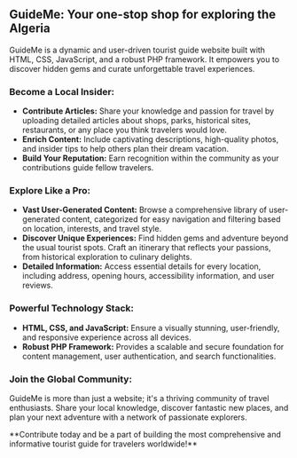 ## GuideMe: Your one-stop shop for exploring the Algeria

<p>GuideMe is a dynamic and user-driven tourist guide website built with HTML, CSS, JavaScript, and a robust PHP framework. It empowers you to discover hidden gems and curate unforgettable travel experiences.</p>

### Become a Local Insider:

<ul>
  <li><b>Contribute Articles:</b> Share your knowledge and passion for travel by uploading detailed articles about shops, parks, historical sites, restaurants, or any place you think travelers would love. </li>
  <li><b>Enrich Content:</b> Include captivating descriptions, high-quality photos, and insider tips to help others plan their dream vacation. </li>
  <li><b>Build Your Reputation:</b> Earn recognition within the community as your contributions guide fellow travelers.</li>
</ul>

### Explore Like a Pro:

<ul>
  <li><b>Vast User-Generated Content:</b>  Browse a comprehensive library of user-generated content, categorized for easy navigation and filtering based on location, interests, and travel style. </li>
  <li><b>Discover Unique Experiences:</b> Find hidden gems and adventure beyond the usual tourist spots. Craft an itinerary that reflects your passions, from historical exploration to culinary delights. </li>
  <li><b>Detailed Information:</b> Access essential details for every location, including address, opening hours, accessibility information, and user reviews. </li>
</ul>

### Powerful Technology Stack:

<ul>
  <li><b>HTML, CSS, and JavaScript:</b> Ensure a visually stunning, user-friendly, and responsive experience across all devices.</li>
  <li><b>Robust PHP Framework:</b>  Provides a scalable and secure foundation for content management, user authentication, and search functionalities. </li>
</ul>

### Join the Global Community:

<p>GuideMe is more than just a website; it's a thriving community of travel enthusiasts. Share your local knowledge, discover fantastic new places, and plan your next adventure with a network of passionate explorers.</p>

<p>**Contribute today and be a part of building the most comprehensive and informative tourist guide for travelers worldwide!**</p>
